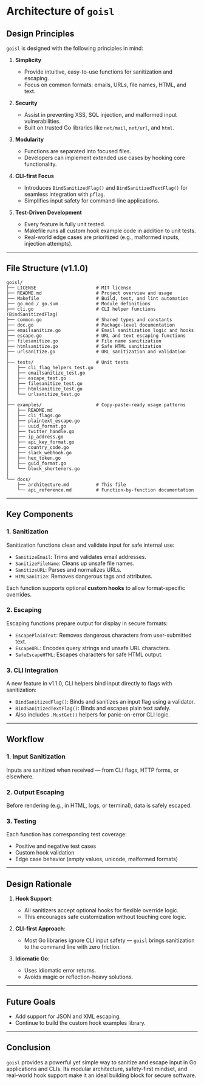 # Architecture of `goisl`

## Design Principles

`goisl` is designed with the following principles in mind:

1. **Simplicity**
   - Provide intuitive, easy-to-use functions for sanitization and escaping.
   - Focus on common formats: emails, URLs, file names, HTML, and text.

2. **Security**
   - Assist in preventing XSS, SQL injection, and malformed input vulnerabilities.
   - Built on trusted Go libraries like `net/mail`, `net/url`, and `html`.

3. **Modularity**
   - Functions are separated into focused files.
   - Developers can implement extended use cases by hooking core functionality.

4. **CLI-first Focus**
   - Introduces `BindSanitizedFlag()` and `BindSanitizedTextFlag()` for seamless integration with `pflag`.
   - Simplifies input safety for command-line applications.

5. **Test-Driven Development**
   - Every feature is fully unit tested.
   - Makefile runs all custom hook example code in addition to unit tests.
   - Real-world edge cases are prioritized (e.g., malformed inputs, injection attempts).

---

## File Structure (v1.1.0)
```
goisl/
├── LICENSE                      # MIT license
├── README.md                    # Project overview and usage
├── Makefile                     # Build, test, and lint automation
├── go.mod / go.sum              # Module definitions
├── cli.go                       # CLI helper functions (BindSanitizedFlag)
├── common.go                    # Shared types and constants
├── doc.go                       # Package-level documentation
├── emailsanitize.go             # Email sanitization logic and hooks
├── escape.go                    # URL and text escaping functions
├── filesanitize.go              # File name sanitization
├── htmlsanitize.go              # Safe HTML sanitization
├── urlsanitize.go               # URL sanitization and validation
│
├── tests/                       # Unit tests
│   ├── cli_flag_helpers_test.go
│   ├── emailsanitize_test.go
│   ├── escape_test.go
│   ├── filesanitize_test.go
│   ├── htmlsanitize_test.go
│   └── urlsanitize_test.go
│
├── examples/                    # Copy-paste-ready usage patterns
│   ├── README.md
│   ├── cli_flags.go
│   ├── plaintext_escape.go
│   ├── uuid_format.go
│   ├── twitter_handle.go
│   ├── ip_address.go
│   ├── api_key_format.go
│   ├── country_code.go
│   ├── slack_webhook.go
│   ├── hex_token.go
│   ├── guid_format.go
│   └── block_shorteners.go
│
└── docs/
    ├── architecture.md          # This file
    └── api_reference.md         # Function-by-function documentation
```
---

## Key Components

### 1. Sanitization
Sanitization functions clean and validate input for safe internal use:
- `SanitizeEmail`: Trims and validates email addresses.
- `SanitizeFileName`: Cleans up unsafe file names.
- `SanitizeURL`: Parses and normalizes URLs.
- `HTMLSanitize`: Removes dangerous tags and attributes.

Each function supports optional **custom hooks** to allow format-specific overrides.

### 2. Escaping
Escaping functions prepare output for display in secure formats:
- `EscapePlainText`: Removes dangerous characters from user-submitted text.
- `EscapeURL`: Encodes query strings and unsafe URL characters.
- `SafeEscapeHTML`: Escapes characters for safe HTML output.

### 3. CLI Integration
A new feature in v1.1.0, CLI helpers bind input directly to flags with sanitization:
- `BindSanitizedFlag()`: Binds and sanitizes an input flag using a validator.
- `BindSanitizedTextFlag()`: Binds and escapes plain text safely.
- Also includes `.MustGet()` helpers for panic-on-error CLI logic.

---

## Workflow

### 1. Input Sanitization
Inputs are sanitized when received — from CLI flags, HTTP forms, or elsewhere.

### 2. Output Escaping
Before rendering (e.g., in HTML, logs, or terminal), data is safely escaped.

### 3. Testing
Each function has corresponding test coverage:
- Positive and negative test cases
- Custom hook validation
- Edge case behavior (empty values, unicode, malformed formats)

---

## Design Rationale

1. **Hook Support**:
   - All sanitizers accept optional hooks for flexible override logic.
   - This encourages safe customization without touching core logic.

2. **CLI-first Approach**:
   - Most Go libraries ignore CLI input safety — `goisl` brings sanitization to the command line with zero friction.

3. **Idiomatic Go**:
   - Uses idiomatic error returns.
   - Avoids magic or reflection-heavy solutions.

---

## Future Goals

- Add support for JSON and XML escaping.
- Continue to build the custom hook examples library.

---

## Conclusion

`goisl` provides a powerful yet simple way to sanitize and escape input in Go applications and CLIs. Its modular architecture, safety-first mindset, and real-world hook support make it an ideal building block for secure software.
